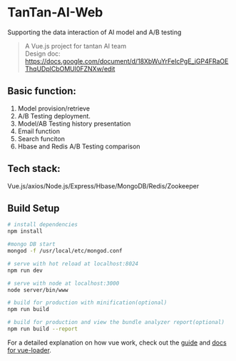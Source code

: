 # TanTan-AI-Web
Supporting the data interaction of AI model and A/B testing

> A Vue.js project for tantan AI team</br>
> Design doc: https://docs.google.com/document/d/18XbWuYrFeIcPgE_iGP4FRaOEThqUDplCbOMUl0FZNXw/edit

## Basic function:
1. Model provision/retrieve
2. A/B Testing deployment.
3. Model/AB Testing history presentation
4. Email function
5. Search funciton
6. Hbase and Redis A/B Testing comparison


## Tech stack:
Vue.js/axios/Node.js/Express/Hbase/MongoDB/Redis/Zookeeper

## Build Setup

``` bash
# install dependencies
npm install

#mongo DB start
mongod -f /usr/local/etc/mongod.conf

# serve with hot reload at localhost:8024
npm run dev

# serve with node at localhost:3000
node server/bin/www

# build for production with minification(optional)
npm run build

# build for production and view the bundle analyzer report(optional)
npm run build --report
```

For a detailed explanation on how vue work, check out the [guide](http://vuejs-templates.github.io/webpack/) and [docs for vue-loader](http://vuejs.github.io/vue-loader).
